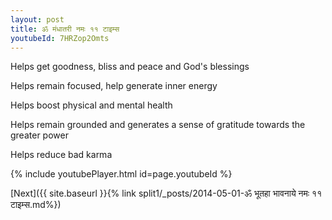 ```yaml
---
layout: post
title: ॐ मंधातरी नमः ११ टाइम्स
youtubeId: 7HRZop2Omts
---
```

 
 
Helps get goodness, bliss and peace and God's blessings
 
Helps remain focused, help generate inner energy 
 
Helps boost physical and mental health 
 
Helps remain grounded and generates a sense of gratitude towards the greater power 
 
Helps reduce bad karma
 
 
 
 


{% include youtubePlayer.html id=page.youtubeId %}
 
[Next]({{ site.baseurl }}{% link  split1/_posts/2014-05-01-ॐ भूतहा भावनाये नमः ११ टाइम्स.md%})
 
